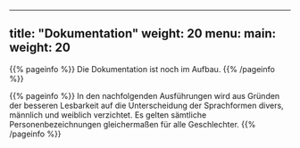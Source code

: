 
---
title: "Dokumentation"
weight: 20
menu:
  main:
    weight: 20
---

{{% pageinfo %}}
Die Dokumentation ist noch im Aufbau.
{{% /pageinfo %}}

{{% pageinfo %}}
In den nachfolgenden Ausführungen wird aus Gründen der besseren Lesbarkeit auf die Unterscheidung der Sprachformen divers, männlich und weiblich verzichtet. Es gelten sämtliche Personenbezeichnungen gleichermaßen für alle Geschlechter.
{{% /pageinfo %}}